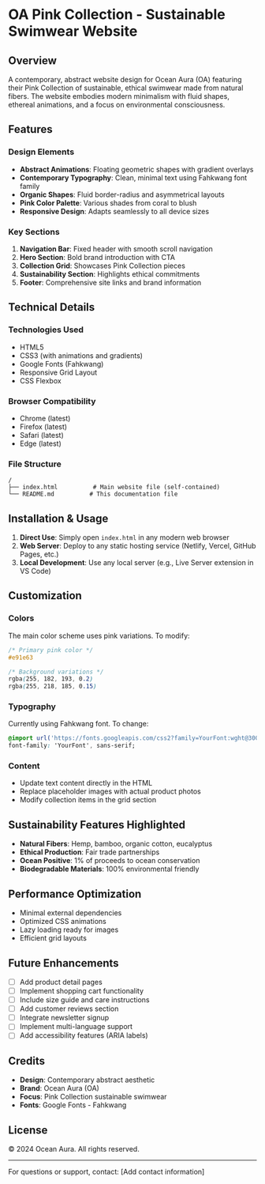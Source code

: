 # OA Pink Collection - Sustainable Swimwear Website

## Overview

A contemporary, abstract website design for Ocean Aura (OA) featuring their Pink Collection of sustainable, ethical swimwear made from natural fibers. The website embodies modern minimalism with fluid shapes, ethereal animations, and a focus on environmental consciousness.

## Features

### Design Elements
- **Abstract Animations**: Floating geometric shapes with gradient overlays
- **Contemporary Typography**: Clean, minimal text using Fahkwang font family
- **Organic Shapes**: Fluid border-radius and asymmetrical layouts
- **Pink Color Palette**: Various shades from coral to blush
- **Responsive Design**: Adapts seamlessly to all device sizes

### Key Sections
1. **Navigation Bar**: Fixed header with smooth scroll navigation
2. **Hero Section**: Bold brand introduction with CTA
3. **Collection Grid**: Showcases Pink Collection pieces
4. **Sustainability Section**: Highlights ethical commitments
5. **Footer**: Comprehensive site links and brand information

## Technical Details

### Technologies Used
- HTML5
- CSS3 (with animations and gradients)
- Google Fonts (Fahkwang)
- Responsive Grid Layout
- CSS Flexbox

### Browser Compatibility
- Chrome (latest)
- Firefox (latest)
- Safari (latest)
- Edge (latest)

### File Structure
```
/
├── index.html          # Main website file (self-contained)
└── README.md          # This documentation file
```

## Installation & Usage

1. **Direct Use**: Simply open `index.html` in any modern web browser
2. **Web Server**: Deploy to any static hosting service (Netlify, Vercel, GitHub Pages, etc.)
3. **Local Development**: Use any local server (e.g., Live Server extension in VS Code)

## Customization

### Colors
The main color scheme uses pink variations. To modify:
```css
/* Primary pink color */
#e91e63

/* Background variations */
rgba(255, 182, 193, 0.2)
rgba(255, 218, 185, 0.15)
```

### Typography
Currently using Fahkwang font. To change:
```css
@import url('https://fonts.googleapis.com/css2?family=YourFont:wght@300;400;500&display=swap');
font-family: 'YourFont', sans-serif;
```

### Content
- Update text content directly in the HTML
- Replace placeholder images with actual product photos
- Modify collection items in the grid section

## Sustainability Features Highlighted

- **Natural Fibers**: Hemp, bamboo, organic cotton, eucalyptus
- **Ethical Production**: Fair trade partnerships
- **Ocean Positive**: 1% of proceeds to ocean conservation
- **Biodegradable Materials**: 100% environmental friendly

## Performance Optimization

- Minimal external dependencies
- Optimized CSS animations
- Lazy loading ready for images
- Efficient grid layouts

## Future Enhancements

- [ ] Add product detail pages
- [ ] Implement shopping cart functionality
- [ ] Include size guide and care instructions
- [ ] Add customer reviews section
- [ ] Integrate newsletter signup
- [ ] Implement multi-language support
- [ ] Add accessibility features (ARIA labels)

## Credits

- **Design**: Contemporary abstract aesthetic
- **Brand**: Ocean Aura (OA)
- **Focus**: Pink Collection sustainable swimwear
- **Fonts**: Google Fonts - Fahkwang

## License

© 2024 Ocean Aura. All rights reserved.

---

For questions or support, contact: [Add contact information]
